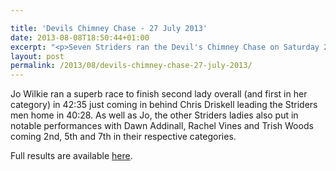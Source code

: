 ```yaml
---

title: 'Devils Chimney Chase - 27 July 2013'
date: 2013-08-08T18:50:44+01:00
excerpt: "<p>Seven Striders ran the Devil's Chimney Chase on Saturday 27 July.</p>"
layout: post
permalink: /2013/08/devils-chimney-chase-27-july-2013/
---
```

Jo Wilkie ran a superb race to finish second lady overall (and first in her category) in 42:35 just coming in behind Chris Driskell leading the Striders men home in 40:28. As well as Jo, the other Striders ladies also put in notable performances with Dawn Addinall, Rachel Vines and Trish Woods coming 2nd, 5th and 7th in their respective categories.

Full results are available <a href="http://www.dbmax.co.uk/assets/results/1481/original/Devil_s_Chimney_Chase.html?1375117324" target="_blank" rel="nofollow">here</a>.